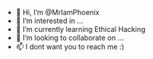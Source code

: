 - 👋 Hi, I’m @MrIamPhoenix
- 👀 I’m interested in ...
- 🌱 I’m currently learning Ethical Hacking
- 💞️ I’m looking to collaborate on ...
- 📫 I dont want you to reach me :)

<!---
MrIamPhoenix/MrIamPhoenix is a ✨ special ✨ repository because its `README.md` (this file) appears on your GitHub profile.
You can click the Preview link to take a look at your changes.
--->
